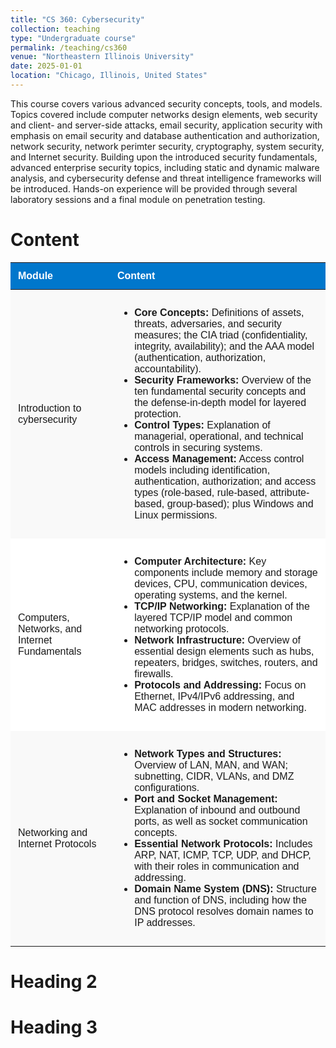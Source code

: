 ```yaml
---
title: "CS 360: Cybersecurity"
collection: teaching
type: "Undergraduate course"
permalink: /teaching/cs360
venue: "Northeastern Illinois University"
date: 2025-01-01
location: "Chicago, Illinois, United States"
---
```


This course covers various advanced security concepts, tools, and models. Topics covered include computer networks design elements, web security and client- and server-side attacks, email security, application security with emphasis on email security and database authentication and authorization, network security, network perimter security, cryptography, system security, and Internet security. Building upon the introduced security fundamentals, advanced enterprise security topics, including static and dynamic malware analysis, and cybersecurity defense and threat intelligence frameworks will be introduced. Hands-on experience will be provided through several laboratory sessions and a final module on penetration testing.

Content
======
<table style="width:100%; border-collapse: collapse; font-family: Arial, sans-serif; margin: 1em 0;">
  <thead>
    <tr style="background-color: #0077cc; color: white;">
      <th style="padding: 12px; text-align: left;">Module</th>
      <th style="padding: 12px; text-align: left;">Content</th>
    </tr>
  </thead>
  <tbody>
    <tr style="background-color: #f9f9f9;">
      <td style="padding: 12px;">Introduction to cybersecurity</td>
      <td style="padding: 12px;">
        <ul>
  <li><strong>Core Concepts:</strong> Definitions of assets, threats, adversaries, and security measures; the CIA triad (confidentiality, integrity, availability); and the AAA model (authentication, authorization, accountability).</li>
  <li><strong>Security Frameworks:</strong> Overview of the ten fundamental security concepts and the defense-in-depth model for layered protection.</li>
  <li><strong>Control Types:</strong> Explanation of managerial, operational, and technical controls in securing systems.</li>
  <li><strong>Access Management:</strong> Access control models including identification, authentication, authorization; and access types (role-based, rule-based, attribute-based, group-based); plus Windows and Linux permissions.</li>
</ul>
      </td>
    </tr>
    <tr style="background-color: #ffffff;">
      <td style="padding: 12px;">Computers, Networks, and Internet Fundamentals
</td>
      <td style="padding: 12px;">
        <ul>
  <li><strong>Computer Architecture:</strong> Key components include memory and storage devices, CPU, communication devices, operating systems, and the kernel.</li>
  <li><strong>TCP/IP Networking:</strong> Explanation of the layered TCP/IP model and common networking protocols.</li>
  <li><strong>Network Infrastructure:</strong> Overview of essential design elements such as hubs, repeaters, bridges, switches, routers, and firewalls.</li>
  <li><strong>Protocols and Addressing:</strong> Focus on Ethernet, IPv4/IPv6 addressing, and MAC addresses in modern networking.</li>
</ul>
      </td>
    </tr>
    <tr style="background-color: #f9f9f9;">
      <td style="padding: 12px;">Networking and Internet Protocols
</td>
      <td style="padding: 12px;">
        <ul>
  <li><strong>Network Types and Structures:</strong> Overview of LAN, MAN, and WAN; subnetting, CIDR, VLANs, and DMZ configurations.</li>
  <li><strong>Port and Socket Management:</strong> Explanation of inbound and outbound ports, as well as socket communication concepts.</li>
  <li><strong>Essential Network Protocols:</strong> Includes ARP, NAT, ICMP, TCP, UDP, and DHCP, with their roles in communication and addressing.</li>
  <li><strong>Domain Name System (DNS):</strong> Structure and function of DNS, including how the DNS protocol resolves domain names to IP addresses.</li>
</ul>
      </td>
    </tr>
  </tbody>
</table>



Heading 2
======

Heading 3
======
